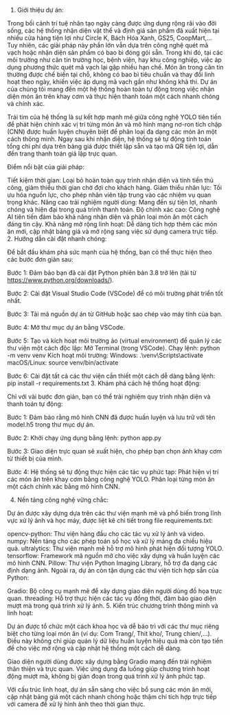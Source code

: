 1. Giới thiệu dự án: 

Trong bối cảnh trí tuệ nhân tạo ngày càng được ứng dụng rộng rãi vào đời sống, các hệ thống nhận diện vật thể và định giá sản phẩm đã xuất hiện tại nhiều cửa hàng tiện lợi như Circle K, Bách Hóa Xanh, GS25, CoopMart,... Tuy nhiên, các giải pháp này phần lớn vẫn dựa trên công nghệ quét mã vạch hoặc nhận diện sản phẩm có bao bì đóng gói sẵn. Trong khi đó, tại các môi trường như căn tin trường học, bệnh viện, hay khu công nghiệp, việc áp dụng phương thức quét mã vạch lại gặp nhiều hạn chế. Món ăn trong căn tin thường được chế biến tại chỗ, không có bao bì tiêu chuẩn và thay đổi linh hoạt theo ngày, khiến việc áp dụng mã vạch gần như không khả thi. Dự án của chúng tôi mang đến một hệ thống hoàn toàn tự động trong việc nhận diện món ăn trên khay cơm và thực hiện thanh toán một cách nhanh chóng và chính xác.

Trái tim của hệ thống là sự kết hợp mạnh mẽ giữa công nghệ YOLO tiên tiến để phát hiện chính xác vị trí từng món ăn và mô hình mạng nơ-ron tích chập (CNN) được huấn luyện chuyên biệt để phân loại đa dạng các món ăn một cách thông minh. Ngay sau khi nhận diện, hệ thống sẽ tự động tính toán tổng chi phí dựa trên bảng giá được thiết lập sẵn và tạo mã QR tiện lợi, dẫn đến trang thanh toán giả lập trực quan.

Điểm nổi bật của giải pháp:

Tiết kiệm thời gian: Loại bỏ hoàn toàn quy trình nhận diện và tính tiền thủ công, giảm thiểu thời gian chờ đợi cho khách hàng.
Giảm thiểu nhân lực: Tối ưu hóa nguồn lực, cho phép nhân viên tập trung vào các nhiệm vụ quan trọng khác.
Nâng cao trải nghiệm người dùng: Mang đến sự tiện lợi, nhanh chóng và hiện đại trong quá trình thanh toán.
Độ chính xác cao: Công nghệ AI tiên tiến đảm bảo khả năng nhận diện và phân loại món ăn một cách đáng tin cậy.
Khả năng mở rộng linh hoạt: Dễ dàng tích hợp thêm các món ăn mới, cập nhật bảng giá và mở rộng sang việc sử dụng camera trực tiếp.
2. Hướng dẫn cài đặt nhanh chóng:

Để bắt đầu khám phá sức mạnh của hệ thống, bạn có thể thực hiện theo các bước đơn giản sau:

Bước 1: Đảm bảo bạn đã cài đặt Python phiên bản 3.8 trở lên (tải từ https://www.python.org/downloads/).

Bước 2: Cài đặt Visual Studio Code (VSCode) để có môi trường phát triển tốt nhất.

Bước 3: Tải mã nguồn dự án từ GitHub hoặc sao chép vào máy tính của bạn.

Bước 4: Mở thư mục dự án bằng VSCode.

Bước 5: Tạo và kích hoạt môi trường ảo (virtual environment) để quản lý các thư viện một cách độc lập:
Mở Terminal (trong VSCode).
Chạy lệnh: python -m venv venv
Kích hoạt môi trường:
Windows: .\venv\Scripts\activate
macOS/Linux: source venv/bin/activate

Bước 6: Cài đặt tất cả các thư viện cần thiết một cách dễ dàng bằng lệnh: pip install -r requirements.txt
3. Khám phá cách hệ thống hoạt động:

Chỉ với vài bước đơn giản, bạn có thể trải nghiệm quy trình nhận diện và thanh toán tự động:

Bước 1: Đảm bảo rằng mô hình CNN đã được huấn luyện và lưu trữ với tên model.h5 trong thư mục dự án.

Bước 2: Khởi chạy ứng dụng bằng lệnh: python app.py

Bước 3: Giao diện trực quan sẽ xuất hiện, cho phép bạn chọn ảnh khay cơm từ thiết bị của mình.

Bước 4: Hệ thống sẽ tự động thực hiện các tác vụ phức tạp:
Phát hiện vị trí các món ăn trên khay cơm bằng công nghệ YOLO.
Phân loại từng món ăn một cách chính xác bằng mô hình CNN.

4. Nền tảng công nghệ vững chắc:

Dự án được xây dựng dựa trên các thư viện mạnh mẽ và phổ biến trong lĩnh vực xử lý ảnh và học máy, được liệt kê chi tiết trong file requirements.txt:

opencv-python: Thư viện hàng đầu cho các tác vụ xử lý ảnh và video.
numpy: Nền tảng cho các phép toán số học và xử lý mảng đa chiều hiệu quả.
ultralytics: Thư viện mạnh mẽ hỗ trợ mô hình phát hiện đối tượng YOLO.
tensorflow: Framework mã nguồn mở cho việc xây dựng và huấn luyện các mô hình CNN.
Pillow: Thư viện Python Imaging Library, hỗ trợ đa dạng các định dạng ảnh.
Ngoài ra, dự án còn tận dụng các thư viện tích hợp sẵn của Python:

Gradio: Bộ công cụ mạnh mẽ để xây dựng giao diện người dùng đồ họa trực quan.
threading: Hỗ trợ thực hiện các tác vụ đồng thời, đảm bảo giao diện mượt mà trong quá trình xử lý ảnh.
5. Kiến trúc chương trình thông minh và linh hoạt:

Dự án được tổ chức một cách khoa học và dễ bảo trì với các thư mục riêng biệt cho từng loại món ăn (ví dụ: Com Trang/, Thit kho/, Trung chien/,...). Điều này không chỉ giúp quản lý dữ liệu huấn luyện hiệu quả mà còn tạo tiền đề cho việc mở rộng và cập nhật hệ thống một cách dễ dàng.

Giao diện người dùng được xây dựng bằng Gradio mang đến trải nghiệm thân thiện và trực quan. Việc ứng dụng đa luồng giúp chương trình hoạt động mượt mà, không bị gián đoạn trong quá trình xử lý ảnh phức tạp.

Với cấu trúc linh hoạt, dự án sẵn sàng cho việc bổ sung các món ăn mới, cập nhật bảng giá một cách nhanh chóng hoặc thậm chí tích hợp trực tiếp với camera để xử lý hình ảnh theo thời gian thực.
